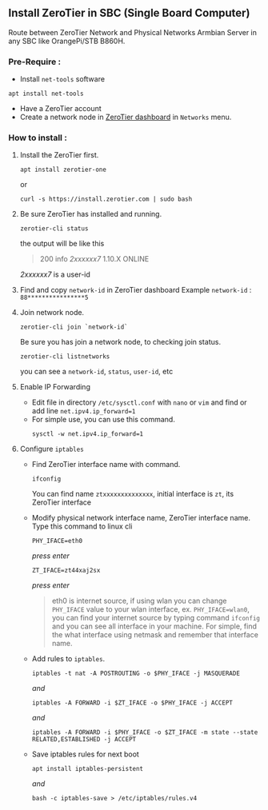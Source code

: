 ## Install ZeroTier in SBC (Single Board Computer)

Route between ZeroTier Network and Physical Networks Armbian Server in any SBC like OrangePi/STB B860H.

### Pre-Require :
- Install `net-tools` software
```
apt install net-tools
```
- Have a ZeroTier account
- Create a network node in [ZeroTier dashboard](https://my.zerotier.com/) in `Networks` menu.

### How to install :

1. Install the ZeroTier first.
   ```
   apt install zerotier-one
   ```
   or
   ```
   curl -s https://install.zerotier.com | sudo bash
   ```
2. Be sure ZeroTier has installed and running.
   ```
   zerotier-cli status
   ```
   the output will be like this
   > 200 info *2xxxxxx7* 1.10.X ONLINE

   *2xxxxxx7* is a user-id
3. Find and copy `network-id` in ZeroTier dashboard
   Example `network-id` : `88****************5`
4. Join network node.
   ```
   zerotier-cli join `network-id`
   ```
   Be sure you has join a network node, to checking join status.
   ```
   zerotier-cli listnetworks
   ```
   you can see a `network-id`, `status`, `user-id`, etc

5. Enable IP Forwarding
   - Edit file in directory `/etc/sysctl.conf` with `nano` or `vim` and find or add line `net.ipv4.ip_forward=1`
   - For simple use, you can use this command.
     ```
     sysctl -w net.ipv4.ip_forward=1
     ```

6. Configure `iptables`
   - Find ZeroTier interface name with command.
     ```
     ifconfig
     ```
     You can find name `ztxxxxxxxxxxxxxx`, initial interface is `zt`, its ZeroTier interface
   - Modify physical network interface name, ZeroTier interface name. Type this command to linux cli
     ```
     PHY_IFACE=eth0
     ```
     _press enter_
     ```
     ZT_IFACE=zt44xaj2sx
     ```
     _press enter_
     
     > eth0 is internet source, if using wlan you can change `PHY_IFACE` value to your wlan interface, ex. `PHY_IFACE=wlan0`, you can find your internet source by typing command `ifconfig` and you can see all interface in your machine. For simple, find the what interface using netmask and remember that interface name.
   - Add rules to `iptables`.
     ```
     iptables -t nat -A POSTROUTING -o $PHY_IFACE -j MASQUERADE
     ```
     _and_
     ```
     iptables -A FORWARD -i $ZT_IFACE -o $PHY_IFACE -j ACCEPT
     ```
     _and_
     ```
     iptables -A FORWARD -i $PHY_IFACE -o $ZT_IFACE -m state --state RELATED,ESTABLISHED -j ACCEPT
     ```

   - Save iptables rules for next boot
     ```
     apt install iptables-persistent
     ```
     _and_
     ```
     bash -c iptables-save > /etc/iptables/rules.v4
     ```
